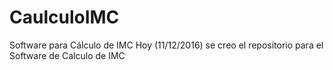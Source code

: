 # CaulculoIMC
Software para Cálculo de IMC
Hoy (11/12/2016) se creo el repositorio para el Software de Calculo de IMC
